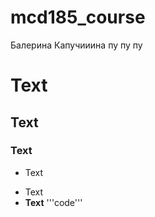 # mcd185_course
Балерина Капучииина
пу пу пу
# Text
## Text
### Text
- Text
* Text
* **Text**
'''code'''

